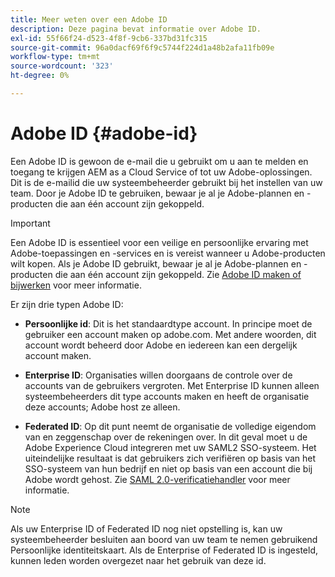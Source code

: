 ```yaml
---
title: Meer weten over een Adobe ID
description: Deze pagina bevat informatie over Adobe ID.
exl-id: 55f66f24-d523-4f8f-9cb6-337bd31fc315
source-git-commit: 96a0dacf69f6f9c5744f224d1a48b2afa11fb09e
workflow-type: tm+mt
source-wordcount: '323'
ht-degree: 0%

---
```


# Adobe ID {#adobe-id}

Een Adobe ID is gewoon de e-mail die u gebruikt om u aan te melden en toegang te krijgen AEM as a Cloud Service of tot uw Adobe-oplossingen. Dit is de e-mailid die uw systeembeheerder gebruikt bij het instellen van uw team. Door je Adobe ID te gebruiken, bewaar je al je Adobe-plannen en -producten die aan één account zijn gekoppeld.

>[!IMPORTANT]
>Een Adobe ID is essentieel voor een veilige en persoonlijke ervaring met Adobe-toepassingen en -services en is vereist wanneer u Adobe-producten wilt kopen. Als je Adobe ID gebruikt, bewaar je al je Adobe-plannen en -producten die aan één account zijn gekoppeld. Zie [Adobe ID maken of bijwerken](https://helpx.adobe.com/ca/manage-account/using/create-update-adobe-id.html#HowtocreateorupdateyourAdobeID) voor meer informatie.

Er zijn drie typen Adobe ID:

* **Persoonlijke id**: Dit is het standaardtype account. In principe moet de gebruiker een account maken op adobe.com. Met andere woorden, dit account wordt beheerd door Adobe en iedereen kan een dergelijk account maken.

* **Enterprise ID**: Organisaties willen doorgaans de controle over de accounts van de gebruikers vergroten. Met Enterprise ID kunnen alleen systeembeheerders dit type accounts maken en heeft de organisatie deze accounts; Adobe host ze alleen.

* **Federated ID**: Op dit punt neemt de organisatie de volledige eigendom van en zeggenschap over de rekeningen over. In dit geval moet u de Adobe Experience Cloud integreren met uw SAML2 SSO-systeem. Het uiteindelijke resultaat is dat gebruikers zich verifiëren op basis van het SSO-systeem van hun bedrijf en niet op basis van een account die bij Adobe wordt gehost. Zie [SAML 2.0-verificatiehandler](https://experienceleague.adobe.com/docs/experience-manager-65/administering/security/saml-2-0-authenticationhandler.html?lang=en) voor meer informatie.

>[!NOTE]
>Als uw Enterprise ID of Federated ID nog niet opstelling is, kan uw systeembeheerder besluiten aan boord van uw team te nemen gebruikend Persoonlijke identiteitskaart. Als de Enterprise of Federated ID is ingesteld, kunnen leden worden overgezet naar het gebruik van deze id.
